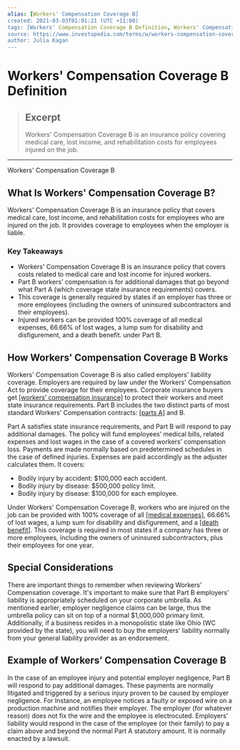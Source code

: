```yaml
---
alias: [Workers' Compensation Coverage B]
created: 2021-03-03T01:01:21 (UTC +11:00)
tags: [Workers' Compensation Coverage B Definition, Workers' Compensation Coverage B]
source: https://www.investopedia.com/terms/w/workers-compensation-coverage-b.asp
author: Julia Kagan
---
```


# Workers' Compensation Coverage B Definition

> ## Excerpt
> Workers' Compensation Coverage B is an insurance policy covering medical care, lost income, and rehabilitation costs for employees injured on the job.

---

Workers' Compensation Coverage B
## What Is Workers' Compensation Coverage B?

Workers' Compensation Coverage B is an insurance policy that covers medical care, lost income, and rehabilitation costs for employees who are injured on the job. It provides coverage to employees when the employer is liable.

### Key Takeaways

-   Workers' Compensation Coverage B is an insurance policy that covers costs related to medical care and lost income for injured workers.
-   Part B workers’ compensation is for additional damages that go beyond what Part A (which coverage state insurance requirements) covers. 
-   This coverage is generally required by states if an employer has three or more employees (including the owners of uninsured subcontractors and their employees). 
-   Injured workers can be provided 100% coverage of all medical expenses, 66.66% of lost wages, a lump sum for disability and disfigurement, and a death benefit. under Part B. 

## How Workers' Compensation Coverage B Works

Workers' Compensation Coverage B is also called employers' liability coverage. Employers are required by law under the Workers' Compensation Act to provide coverage for their employees. Corporate insurance buyers get [[workers’ compensation insurance]](https://www.investopedia.com/terms/w/workers-compensation.asp) to protect their workers and meet state insurance requirements. Part B includes the two distinct parts of most standard Workers’ Compensation contracts: [[parts A]](https://www.investopedia.com/terms/w/workers-compensation-coverage-a.asp) and B.

Part A satisfies state insurance requirements, and Part B will respond to pay additional damages. The policy will fund employees’ medical bills, related expenses and lost wages in the case of a covered workers’ compensation loss. Payments are made normally based on predetermined schedules in the case of defined injuries. Expenses are paid accordingly as the adjuster calculates them. It covers:

-   Bodily injury by accident: $100,000 each accident.
-   Bodily injury by disease: $500,000 policy limit.
-   Bodily injury by disease: $100,000 for each employee.

Under Workers' Compensation Coverage B, workers who are injured on the job can be provided with 100% coverage of all [[medical expenses]](https://www.investopedia.com/terms/m/medical-expenses.asp), 66.66% of lost wages, a lump sum for disability and disfigurement, and a [[death benefit]](https://www.investopedia.com/terms/d/deathbenefit.asp). This coverage is required in most states if a company has three or more employees, including the owners of uninsured subcontractors, plus their employees for one year.

## Special Considerations

There are important things to remember when reviewing Workers’ Compensation coverage. It's important to make sure that Part B employers’ liability is appropriately scheduled on your corporate umbrella. As mentioned earlier, employer negligence claims can be large, thus the umbrella policy can sit on top of a normal $1,000,000 primary limit. Additionally, if a business resides in a monopolistic state like Ohio (WC provided by the state), you will need to buy the employers’ liability normally from your general liability provider as an endorsement.

## Example of Workers’ Compensation Coverage B

In the case of an employee injury and potential employer negligence, Part B will respond to pay additional damages. These payments are normally litigated and triggered by a serious injury proven to be caused by employer negligence. For Instance, an employee notices a faulty or exposed wire on a production machine and notifies their employer. The employer (for whatever reason) does not fix the wire and the employee is electrocuted. Employers’ liability would respond in the case of the employee (or their family) to pay a claim above and beyond the normal Part A statutory amount. It is normally enacted by a lawsuit.
